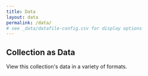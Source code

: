 ```yaml
---
title: Data
layout: data
permalink: /data/
# see _data/datafile-config.csv for display options
---
```


## Collection as Data

View this collection's data in a variety of formats.
